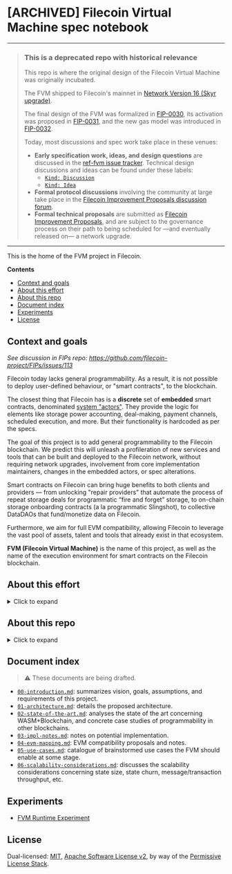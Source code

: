 # [ARCHIVED] Filecoin Virtual Machine spec notebook

---
>
> ### This is a deprecated repo with historical relevance
>
> This repo is where the original design of the Filecoin Virtual Machine was originally incubated.
>
> The FVM shipped to Filecoin's mainnet in [Network Version 16 (Skyr upgrade)](https://filecoin.io/blog/posts/filecoin-v16-network-upgrade-skyr/).
>
> The final design of the FVM was formalized in [FIP-0030](https://github.com/filecoin-project/FIPs/blob/master/FIPS/fip-0030.md), its activation was proposed in [FIP-0031](https://github.com/filecoin-project/FIPs/blob/master/FIPS/fip-0031.md), and the new gas model was introduced in [FIP-0032](https://github.com/filecoin-project/FIPs/blob/master/FIPS/fip-0032.md).
>
> Today, most discussions and spec work take place in these venues:
>
> - **Early specification work, ideas, and design questions** are discussed in the [ref-fvm issue tracker](https://github.com/filecoin-project/ref-fvm/issues/). Technical design discussions and ideas can be found under these labels:
>    - [`Kind: Discussion`](https://github.com/filecoin-project/ref-fvm/issues?q=is%3Aissue+label%3A%22Kind%3A+Discussion%22)
>    - [`Kind: Idea`](https://github.com/filecoin-project/ref-fvm/issues?q=is%3Aissue+label%3A%22Kind%3A+Idea%22)
> - **Formal protocol discussions** involving the community at large take place in the [Filecoin Improvement Proposals discussion forum](https://github.com/filecoin-project/FIPs/discussions).
> - **Formal technical proposals** are submitted as [Filecoin Improvement Proposals](https://github.com/filecoin-project/FIPs), and are subject to the governance process on their path to being scheduled for —and eventually released on— a network upgrade.

---

This is the home of the FVM project in Filecoin.

**Contents**

<!-- START doctoc generated TOC please keep comment here to allow auto update -->
<!-- DON'T EDIT THIS SECTION, INSTEAD RE-RUN doctoc TO UPDATE -->


- [Context and goals](#context-and-goals)
- [About this effort](#about-this-effort)
- [About this repo](#about-this-repo)
- [Document index](#document-index)
- [Experiments](#experiments)
- [License](#license)

<!-- END doctoc generated TOC please keep comment here to allow auto update -->

## Context and goals

_See discussion in FIPs repo: https://github.com/filecoin-project/FIPs/issues/113_

Filecoin today lacks general programmability. As a result, it is not possible to deploy user-defined behaviour, or "smart contracts", to the blockchain.

The closest thing that Filecoin has is a **discrete** set of **embedded** smart contracts, denominated [system "actors"](https://spec.filecoin.io/#section-systems.filecoin_vm.sysactors). They provide the logic for elements like storage power accounting, deal-making, payment channels, scheduled execution, and more. But their functionality is hardcoded as per the specs.

The goal of this project is to add general programmability to the Filecoin blockchain. We predict this will unleash a profileration of new services and tools that can be built and deployed to the Filecoin network, without requiring network upgrades, involvement from core implementation maintainers, changes in the embedded actors, or spec alterations.

Smart contracts on Filecoin can bring huge benefits to both clients and providers — from unlocking "repair providers" that automate the process of repeat storage deals for programmatic “fire and forget” storage, to on-chain storage onboarding contracts (a la programmatic Slingshot), to collective DataDAOs that fund/monetize data on Filecoin.

Furthermore, we aim for full EVM compatibility, allowing Filecoin to leverage the vast pool of assets, talent and tools that already exist in that ecosystem.

**FVM (Filecoin Virtual Machine)** is the name of this project, as well as the name of the execution environment for smart contracts on the Filecoin blockchain.

## About this effort

<details><summary>Click to expand</summary>
FVM unlocks major new network capabilities without requiring network upgrades, core dev implementation work, or any cross-team coordination - helping increase the network’s iteration speed. However it will also *add* complexity to the protocol and needs a lot of design work to get it right.

We acknowledge that significant exploration/prototyping is necessary before ready to land. While this work is initiated by Protocol Labs, we rely on the vibrant Filecoin community to engage continuously, collaborate around ideas and designs, implement prototypes, test preview releases, build on it, come up with tooling, and ultimately, collectively own it and extend it.

Note: landing FVM will likely also have significant network scalability impacts as well that will need to be mitigated.
</details>

## About this repo

<details><summary>Click to expand</summary>
This repo acts as an entrypoint, hosting notes, design proposals, product ideas, and other documents related to this proejct.

Code and prototypes will usually be hosted in separate repos, linked from here for discovery.

This repo will incubate the [FIP (Filecoin Improvement Proposal)](https://github.com/filecoin-project/FIPs) that shall formally introduce this capability into the network.
</details>

## Document index

> ⚠️  These documents are being drafted.

- [`00-introduction.md`](./00-introduction.md): summarizes vision, goals, assumptions, and requirements of this project.
- [`01-architecture.md`](./01-architecture.md): details the proposed architecture.
- [`02-state-of-the-art.md`](./02-state-of-the-art.md): analyses the state of the art concerning WASM+Blockchain, and concrete case studies of programmability in other blockchains.
- [`03-impl-notes.md`](./03-impl-notes.md): notes on potential implementation.
- [`04-evm-mapping.md`](./04-evm-mapping.md): EVM compatibility proposals and notes.
- [`05-use-cases.md`](./05-use-cases.md): catalogue of brainstormed use cases the FVM should enable at some stage.
- [`06-scalability-considerations.md`](./06-scalability-considerations.md): discusses the scalability considerations concerning state size, state churn, message/transaction throughput, etc.

## Experiments

- [FVM Runtime Experiment](https://github.com/filecoin-project/fvm-runtime-experiment)

## License

Dual-licensed: [MIT](./LICENSE-MIT), [Apache Software License v2](./LICENSE-APACHE), by way of the
[Permissive License Stack](https://protocol.ai/blog/announcing-the-permissive-license-stack/).
